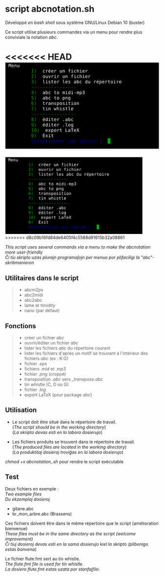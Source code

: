 # script abcnotation.sh
Développé _en bash shell_ sous système  GNU/Linux Debian 10 (buster)

Ce script utilise plusieurs commandes via un menu pour rendre plus conviviale la notation _abc_. 

<<<<<<< HEAD
![](screen1.png)
=======
<img src="screen1.png" alt="drawing" width="450"/>
>>>>>>> d8c09b16fd84de6405f4c5588d91615b32a08861
   
_This script uses several commands via a menu to make the abcnotation more user-friendly_     
_Ĉi tiu skripto uzas plurajn programaĵojn per menuo por plifaciligi la "abc"-skribmanieron_


## Utilitaires dans le script
>* abcm2ps
>* abc2midi
>* abc2abc
>* lame et timidity 
>* nano (par défaut)

## Fonctions
>* créer un fichier _abc_
>* ouvrir/éditer un fichier _abc_
>* lister les fichiers _abc_ du répertoire courant
>* lister les fichiers d'après un motif se trouvant à l'intérieur des fichiers _abc_ (ex : K:G)
>* fichier _.eps_
>* fichiers _.mid_ et _.mp3_
>* fichier _.png_ (croppé)
>* transposition _.abc_ vers _\_transpose.abc_
>* tin whistle (C, D ou G)
>* fichier _.log_
>* export LaTeX (pour package _abc_)

## Utilisation
* Le script doit être situé dans le répertoire de travail.     
(_The script should be in the working directory_)    
(_La skripto devas esti en la labora dosierujo_)

* Les fichiers produits se trouvent dans le répertoire de travail.    
(_The produced files are located in the working directory_)    
(_La produktitaj dosieroj troviĝas en la labora dosierujo_)

_chmod +x abcnotation,.sh_ pour rendre le script exécutable

## Test
Deux fichiers en exemple :     
_Two example files_    
_Du ekzemplaj dosieroj_
 
  
* gitane.abc   
* br_mon_arbre.abc (Brassens)

Ces fichiers doivent être dans le même répertoire que le script (amélioration bienvenue)    
_These files must be in the same directory as the script (welcome improvement)_    
_Ĉi tiuj dosieroj devas esti en la sama dosierujo kiel la skripto (plibonigo estas bonvena)_

Le fichier flute.fmt sert au tin whistle.    
_The flute.fmt file is used for tin whistle._   
_La dosiero flute.fmt estas uzata por stanfajfilo._
